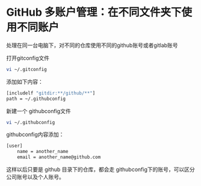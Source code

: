 # GitHub 多账户管理：在不同文件夹下使用不同账户

处理在同一台电脑下，对不同的仓库使用不同的github账号或者gitlab账号

打开gitconfig文件

```bash
vi ~/.gitconfig
```



添加如下内容：

```bash
[includelf "gitdir:**/github/**"]
path = ~/.githubconfig
```



新建一个 githubconfig文件

```bash
vi ~/.githubconfig
```



githubconfig内容添加：

```bash
[user]
	name = another_name
	email = another_name@github.com
```



这样以后只要是 github 目录下的仓库，都会走 githubconfig下的账号，可以区分公司账号以及个人账号。

